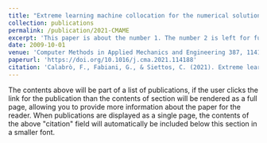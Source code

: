 ```yaml
---
title: "Extreme learning machine collocation for the numerical solution of elliptic PDEs with sharp gradients"
collection: publications
permalink: /publication/2021-CMAME
excerpt: 'This paper is about the number 1. The number 2 is left for future work.'
date: 2009-10-01
venue: 'Computer Methods in Applied Mechanics and Engineering 387, 114188'
paperurl: 'https://doi.org/10.1016/j.cma.2021.114188'
citation: 'Calabrò, F., Fabiani, G., & Siettos, C. (2021). Extreme learning machine collocation for the numerical solution of elliptic PDEs with sharp gradients. Computer Methods in Applied Mechanics and Engineering, 387, 114188.'
---
```


The contents above will be part of a list of publications, if the user clicks the link for the publication than the contents of section will be rendered as a full page, allowing you to provide more information about the paper for the reader. When publications are displayed as a single page, the contents of the above "citation" field will automatically be included below this section in a smaller font.
